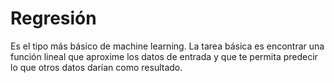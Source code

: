 #  Regresión
Es el tipo más básico de machine learning. La tarea básica es encontrar
una función lineal que aproxime los datos de entrada y que te permita
predecir lo que otros datos darían como resultado.
